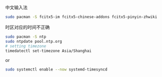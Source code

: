 中文输入法

```bash
sudo pacman -S fcitx5-im fcitx5-chinese-addons fcitx5-pinyin-zhwiki
```

时区对应的时间不正确

```bash
sudo pacman -S ntp
sudo ntpdate pool.ntp.org
# setting timezone
timedatectl set-timezone Asia/Shanghai
```

or

```bash
sudo systemctl enable --now systemd-timesyncd
```
